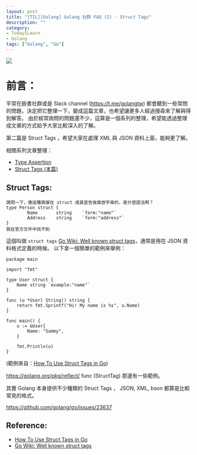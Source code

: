 ```yaml
---
layout: post
title: "[TIL][Golang] Golang 社群 FAQ (2) - Struct Tags"
description: ""
category: 
- TodayILearn
- Golang
tags: ["Golang", "Go"]
---
```


![](https://golang.org/lib/godoc/images/go-logo-blue.svg)

# 前言：

平常在臉書社群或是 Slack channel (https://t.me/golangtw) 都會聽到一些常問的問題，決定把它整理一下，變成這篇文章，也希望讓更多人經過搜尋來了解與得到解答。 由於經常詢問的問題還不少，這算是一個系列的整理，希望能透過整理成文章的方式給予大家比較深入的了解。

第二篇是 Struct Tags ，希望大家在處理 XML 與 JSON 資料上面，能夠更了解。

相關系列文章整理：

- [Type Assertion](https://www.evanlin.com/til-go-faq1/)
- [Struct Tags (本篇)](https://www.evanlin.com/til-go-faq2/)

## Struct Tags:

```
請問一下，像這種直接在 struct 成員宣告後面放字串的，是什麼語法啊？
type Person struct {
        Name       string    `form:"name"`
        Address    string    `form:"address"`
}
我在官方文件中找不到
```

這個叫做 `struct tags`  [Go Wiki: Well known struct tags](https://github.com/golang/go/wiki/Well-known-struct-tags)，通常是用在 JSON 資料格式定義的時候。 以下拿一個簡單的範例來舉例：

```
package main

import "fmt"

type User struct {
    Name string `example:"name"`
}

func (u *User) String() string {
    return fmt.Sprintf("Hi! My name is %s", u.Name)
}

func main() {
    u := &User{
        Name: "Sammy",
    }

    fmt.Println(u)
}
```

(範例來自：[How To Use Struct Tags in Go](https://www.digitalocean.com/community/tutorials/how-to-use-struct-tags-in-go))

https://golang.org/pkg/reflect/ func (StructTag) 那邊有一些範例。



其實 Golang 本身提供不少種類的 Struct Tags ，  JSON, XML, bson 都算是比較常見的格式。

https://github.com/golang/go/issues/23637

 

## **Reference:**

- [How To Use Struct Tags in Go](https://www.digitalocean.com/community/tutorials/how-to-use-struct-tags-in-go)
- [Go Wiki: Well known struct tags](https://github.com/golang/go/wiki/Well-known-struct-tags)